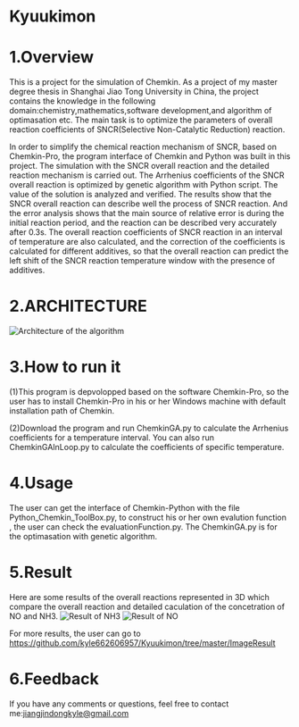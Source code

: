 # Kyuukimon
1.Overview
===
This is a project for the simulation of Chemkin. As a project of my master degree thesis in Shanghai Jiao Tong University in China,
the project contains the knowledge in the following domain:chemistry,mathematics,software development,and algorithm of optimasation etc.
The main task is to optimize the parameters of overall reaction coefficients of SNCR(Selective Non-Catalytic Reduction) reaction.

In order to simplify the chemical reaction mechanism of SNCR, based on Chemkin-Pro, the program interface of Chemkin and Python was
built in this project. The simulation with the SNCR overall reaction and the detailed reaction mechanism is carried out. The Arrhenius
coefficients of the SNCR overall reaction is optimized by genetic algorithm with Python script. The value of the solution is analyzed
and verified. The results show that the SNCR overall reaction can describe well the process of SNCR reaction. And the error analysis 
shows that the main source of relative error is during the initial reaction period, and the reaction can be described very accurately 
after 0.3s. The overall reaction coefficients of SNCR reaction in an interval of temperature are also calculated, and the correction 
of the coefficients is calculated for different additives, so that the overall reaction can predict the left shift of the SNCR reaction
temperature window with the presence of additives.

2.ARCHITECTURE
===
![Architecture of the algorithm](https://github.com/kyle662606957/Kyuukimon/blob/master/imageForReadme/softwarestructure.PNG)

3.How to run it
===
(1)This program is depvolopped based on the software Chemkin-Pro, so the user has to install Chemkin-Pro in his or her Windows machine with default installation path of Chemkin. 

(2)Download the program and run ChemkinGA.py to calculate the Arrhenius coefficients for a temperature interval. You can also run ChemkinGAInLoop.py to calculate the coefficients of specific temperature.

4.Usage
===
The user can get the interface of Chemkin-Python with the file Python_Chemkin_ToolBox.py, to construct his or her own evalution function
, the user can check the evaluationFunction.py. The ChemkinGA.py is for the optimasation with genetic algorithm.


5.Result
===
Here are some results of the overall reactions represented in 3D which compare the overall reaction and detailed caculation of the concetration of NO and NH3. 
![Result of NH3](https://github.com/kyle662606957/Kyuukimon/blob/master/ImageResult/NH3_3d_1100K_1200K.png)
![Result of NO](https://github.com/kyle662606957/Kyuukimon/blob/master/ImageResult/NO_Tranparent_3d_1400K.png)

For more results, the user can go to https://github.com/kyle662606957/Kyuukimon/tree/master/ImageResult

6.Feedback
===
If you have any comments or questions, feel free to contact me:jiangjindongkyle@gmail.com


